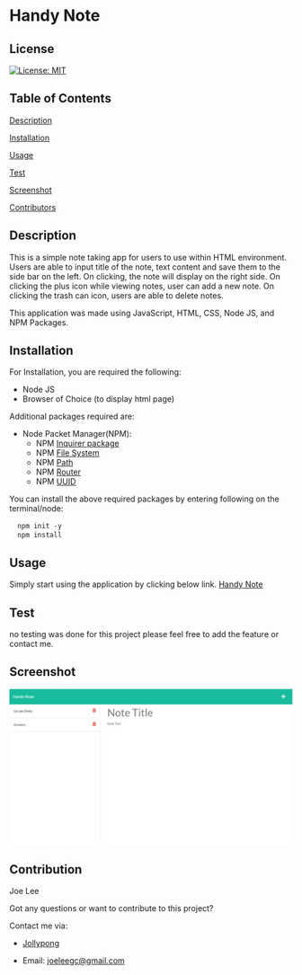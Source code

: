 # Handy Note

## License
  [![License: MIT](https://img.shields.io/badge/License-MIT-yellow.svg)](https://opensource.org/licenses/MIT)

## Table of Contents

[Description](#description)

[Installation](#installation)

[Usage](#usage)

[Test](#test)

[Screenshot](#screenshot)

[Contributors](#contributors)

## Description

This is a simple note taking app for users to use within HTML environment. Users are able to input title of the note, text content and save them to the side bar on the left. On clicking, the note will display on the right side. On clicking the plus icon while viewing notes, user can add a new note. On clicking the trash can icon, users are able to delete notes. 


This application was made using JavaScript, HTML, CSS, Node JS, and NPM Packages.

## Installation

  For Installation, you are required the following:
  - Node JS 
  - Browser of Choice (to display html page)
  
  Additional packages required are: 
  - Node Packet Manager(NPM):
    - NPM [Inquirer package](https://www.npmjs.com/package/inquirer)
    - NPM [File System](https://www.npmjs.com/package/file-system)
    - NPM [Path](https://www.npmjs.com/package/path)
    - NPM [Router](https://www.npmjs.com/package/router)
    - NPM [UUID](https://www.npmjs.com/package/uuid)

  You can install the above required packages by entering following on the terminal/node:
  ```
    npm init -y 
    npm install
  ```
## Usage

Simply start using the application by clicking below link. 
[Handy Note]()

## Test

no testing was done for this project please feel free to add the feature or contact me. 

## Screenshot

![screenshot](./images/HandyNoteScreenshot.png)

## Contribution

Joe Lee 

Got any questions or want to contribute to this project? 

Contact me via: 

  - [Jollypong](https//:github.com/Jollypong) 

  - Email: joeleegc@gmail.com

## 
